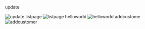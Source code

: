update

![update](https://github.com/zchen52/Spring-MVC-CRUD-Example-with-Hibernate-JSP-MySQL-Maven-Eclipse/assets/32522817/4df23547-0413-4ffb-84bf-a526f37871db)
listpage
![listpage](https://github.com/zchen52/Spring-MVC-CRUD-Example-with-Hibernate-JSP-MySQL-Maven-Eclipse/assets/32522817/5f42cb27-0dcf-47ee-8c26-368b1f27e6c7)
helloworld
![helloworld](https://github.com/zchen52/Spring-MVC-CRUD-Example-with-Hibernate-JSP-MySQL-Maven-Eclipse/assets/32522817/6343de0b-2efc-45e5-ad8e-e01d448ed043)
addcustome
![addcustomer](https://github.com/zchen52/Spring-MVC-CRUD-Example-with-Hibernate-JSP-MySQL-Maven-Eclipse/assets/32522817/b9b41744-72a7-4132-84b4-e0ef17be13d4)
